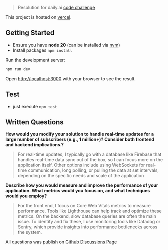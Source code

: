 > Resolution for daily.ai [code challenge][0]

This project is hosted on [vercel][vercel-project].

## Getting Started

- Ensure you have **node 20** (can be installed via [nvm][nvm-website])
- Install packages `npm install`

Run the development server:

```bash
npm run dev
```

Open [http://localhost:3000](http://localhost:3000) with your browser to see the result.

## Test

- just execute `npm test`

## Written Questions

**How would you modify your solution to handle real-time updates for a large number of subscribers (e.g., 1 million+)? Consider both frontend and backend implications.?**

> For real-time updates, I typically go with a database like Firebase that handles real-time data sync out of the box, so I can focus more on the application itself. Other options include using WebSockets for real-time communication, long polling, or pulling the data at set intervals, depending on the specific needs and scale of the application

**Describe how you would measure and improve the performance of your application. What metrics would you focus on, and what techniques would you employ?**

> For the front end, I focus on Core Web Vitals metrics to measure performance. Tools like Lighthouse can help track and optimize these metrics. On the backend, slow database queries are often the main issue. To identify and fix these, I use monitoring tools like Datadog or Sentry, which provide insights into performance bottlenecks across the system.

All questions was publish on [Github Discussions Page][1]

<!-- links -->

[0]: https://dailyai.notion.site/Senior-Frontend-Engineer-Take-Home-Project-c230fc7f08ef49ffb690611664d375db?pvs=74
[vercel-project]: https://vercel.com/riderman-de-sousa-barbosas-projects/daily-ai-challenge
[nvm-website]: https://github.com/nvm-sh/nvm
[1]: https://github.com/Ridermansb/daily-ai-challenge/discussions/categories/q-a
